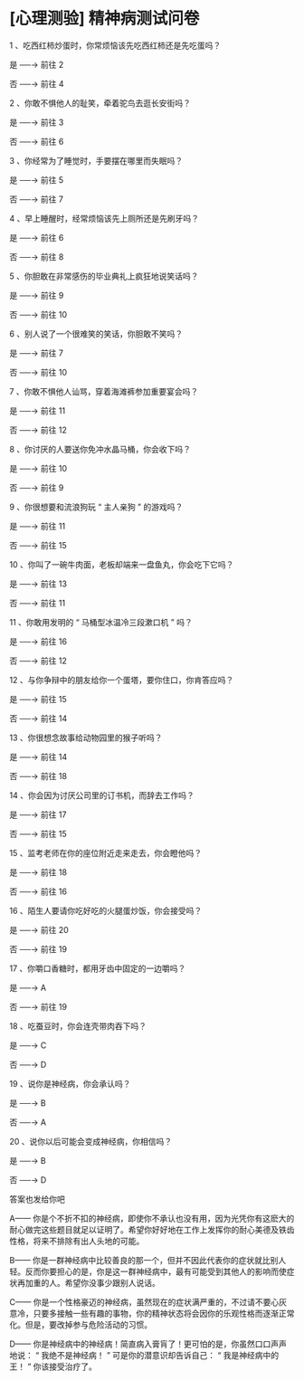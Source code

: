 # [心理测验] 精神病测试问卷 #

1 、吃西红柿炒蛋时，你常烦恼该先吃西红柿还是先吃蛋吗？

是 ──→ 前往 2

否 ──→ 前往 4

2 、你敢不惧他人的耻笑，牵着驼鸟去逛长安街吗？

是 ──→ 前往 3

否 ──→ 前往 6

3 、你经常为了睡觉时，手要摆在哪里而失眠吗？

是 ──→ 前往 5

否 ──→ 前往 7

4 、早上睡醒时，经常烦恼该先上厕所还是先刷牙吗？

是 ──→ 前往 6

否 ──→ 前往 8

5 、你胆敢在非常感伤的毕业典礼上疯狂地说笑话吗？

是 ──→ 前往 9

否 ──→ 前往 10

6 、别人说了一个很难笑的笑话，你胆敢不笑吗？

是 ──→ 前往 7

否 ──→ 前往 10

7 、你敢不惧他人讪骂，穿着海滩裤参加重要宴会吗？

是 ──→ 前往 11

否 ──→ 前往 12

8 、你讨厌的人要送你免冲水晶马桶，你会收下吗？

是 ──→ 前往 10

否 ──→ 前往 9

9 、你很想要和流浪狗玩 “ 主人亲狗 ” 的游戏吗？

是 ──→ 前往 11

否 ──→ 前往 15

10 、你叫了一碗牛肉面，老板却端来一盘鱼丸，你会吃下它吗？

是 ──→ 前往 13

否 ──→ 前往 11

11 、你敢用发明的 “ 马桶型冰温冷三段漱口机 ” 吗？

是 ──→ 前往 16

否 ──→ 前往 12

12 、与你争辩中的朋友给你一个蛋塔，要你住口，你肯答应吗？

是 ──→ 前往 15

否 ──→ 前往 14

13 、你很想念故事给动物园里的猴子听吗？

是 ──→ 前往 14

否 ──→ 前往 18

14 、你会因为讨厌公司里的订书机，而辞去工作吗？

是 ──→ 前往 17

否 ──→ 前往 15

15 、监考老师在你的座位附近走来走去，你会瞪他吗？

是 ──→ 前往 18

否 ──→ 前往 16

16 、陌生人要请你吃好吃的火腿蛋炒饭，你会接受吗？

是 ──→ 前往 20

否 ──→ 前往 19

17 、你嚼口香糖时，都用牙齿中固定的一边嚼吗？

是 ──→ A

否 ──→ 前往 19

18 、吃蚕豆时，你会连壳带肉吞下吗？

是 ──→ C

否 ──→ D

19 、说你是神经病，你会承认吗？

是 ──→ B

否 ──→ A

20 、说你以后可能会变成神经病，你相信吗？

是 ──→ B

否 ──→ D

答案也发给你吧

A—— 你是个不折不扣的神经病，即使你不承认也没有用，因为光凭你有这麽大的耐心做完这些题目就足以证明了。希望你好好地在工作上发挥你的耐心美德及铁齿性格，将来不排除有出人头地的可能。

B—— 你是一群神经病中比较善良的那一个，但并不因此代表你的症状就比别人轻。反而你要担心的是，你是这一群神经病中，最有可能受到其他人的影响而使症状再加重的人。希望你没事少跟别人说话。

C—— 你是一个性格豪迈的神经病，虽然现在的症状满严重的，不过请不要心灰意冷，只要多接触一些有趣的事物，你的精神状态将会因你的乐观性格而逐渐正常化。但是，要改掉参与危险活动的习惯。

D—— 你是神经病中的神经病！简直病入膏肓了！更可怕的是，你虽然口口声声地说： “ 我绝不是神经病！ ” 可是你的潜意识却告诉自己： “ 我是神经病中的王！ ” 你该接受治疗了。